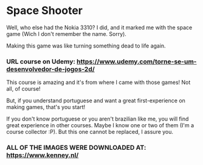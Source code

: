 # Space Shooter

Well, who else had the Nokia 3310?
I did, and it marked me with the space game (Wich I don't remember the name. Sorry).

Making this game was like turning something dead to life again.

### URL course on Udemy: https://www.udemy.com/torne-se-um-desenvolvedor-de-jogos-2d/

This course is amazing and it's from where I came with those games!
Not all, of course!

But, if you understand portuguese and want a great first-experience on making games, that's you start!

If you don't know portuguese or you aren't brazilian like me, you will find great experience in other courses. Maybe I know one or two
of them (I'm a course collector :P). But this one cannot be replaced, I assure you.

### ALL OF THE IMAGES WERE DOWNLOADED AT: https://www.kenney.nl/
